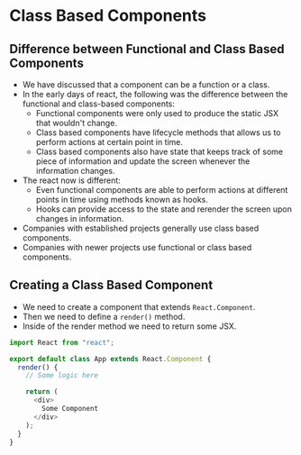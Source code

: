 # Class Based Components

## Difference between Functional and Class Based Components

- We have discussed that a component can be a function or a class.
- In the early days of react, the following was the difference between the functional and class-based components:
  - Functional components were only used to produce the static JSX that wouldn't change.
  - Class based components have lifecycle methods that allows us to perform actions at certain point in time.
  - Class based components also have state that keeps track of some piece of information and update the screen whenever the information changes.
- The react now is different:
  - Even functional components are able to perform actions at different points in time using methods known as hooks.
  - Hooks can provide access to the state and rerender the screen upon changes in information.
- Companies with established projects generally use class based components.
- Companies with newer projects use functional or class based components.


## Creating a Class Based Component

- We need to create a component that extends `React.Component`.
- Then we need to define a `render()` method.
- Inside of the render method we need to return some JSX.

```js
import React from "react";

export default class App extends React.Component {
  render() {
    // Some logic here

    return (
      <div>
        Some Component
      </div>
    );
  }
}

```